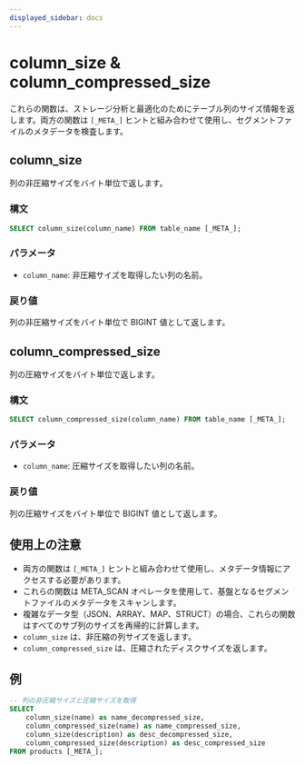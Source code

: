 ```yaml
---
displayed_sidebar: docs
---
```


# column_size & column_compressed_size

これらの関数は、ストレージ分析と最適化のためにテーブル列のサイズ情報を返します。両方の関数は `[_META_]` ヒントと組み合わせて使用し、セグメントファイルのメタデータを検査します。

## column_size

列の非圧縮サイズをバイト単位で返します。

### 構文

```SQL
SELECT column_size(column_name) FROM table_name [_META_];
```

### パラメータ

- `column_name`: 非圧縮サイズを取得したい列の名前。

### 戻り値

列の非圧縮サイズをバイト単位で BIGINT 値として返します。

## column_compressed_size

列の圧縮サイズをバイト単位で返します。

### 構文

```SQL
SELECT column_compressed_size(column_name) FROM table_name [_META_];
```

### パラメータ

- `column_name`: 圧縮サイズを取得したい列の名前。

### 戻り値

列の圧縮サイズをバイト単位で BIGINT 値として返します。

## 使用上の注意

- 両方の関数は `[_META_]` ヒントと組み合わせて使用し、メタデータ情報にアクセスする必要があります。
- これらの関数は META_SCAN オペレータを使用して、基盤となるセグメントファイルのメタデータをスキャンします。
- 複雑なデータ型（JSON、ARRAY、MAP、STRUCT）の場合、これらの関数はすべてのサブ列のサイズを再帰的に計算します。
- `column_size` は、非圧縮の列サイズを返します。
- `column_compressed_size` は、圧縮されたディスクサイズを返します。

## 例

```sql
-- 列の非圧縮サイズと圧縮サイズを取得
SELECT 
    column_size(name) as name_decompressed_size,
    column_compressed_size(name) as name_compressed_size,
    column_size(description) as desc_decompressed_size,
    column_compressed_size(description) as desc_compressed_size
FROM products [_META_];
```
